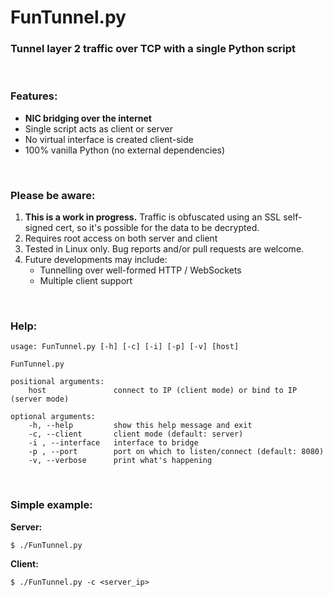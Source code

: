# FunTunnel.py
### Tunnel layer 2 traffic over TCP with a single Python script

<br>

### Features:
* **NIC bridging over the internet**
* Single script acts as client or server
* No virtual interface is created client-side
* 100% vanilla Python (no external dependencies)

<br>

### Please be aware:
1. **This is a work in progress.** Traffic is obfuscated using an SSL self-signed cert, so it's possible for the data to be decrypted.
2. Requires root access on both server and client
3. Tested in Linux only.  Bug reports and/or pull requests are welcome.
4. Future developments may include:
	* Tunnelling over well-formed HTTP / WebSockets
	* Multiple client support

<br>

### Help:
~~~
usage: FunTunnel.py [-h] [-c] [-i] [-p] [-v] [host]

FunTunnel.py

positional arguments:
	host               connect to IP (client mode) or bind to IP (server mode)

optional arguments:
	-h, --help         show this help message and exit
	-c, --client       client mode (default: server)
	-i , --interface   interface to bridge
	-p , --port        port on which to listen/connect (default: 8080)
	-v, --verbose      print what's happening
~~~

<br>

### Simple example:
**Server:**
~~~
$ ./FunTunnel.py
~~~

**Client:**
~~~
$ ./FunTunnel.py -c <server_ip>
~~~
